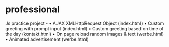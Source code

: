 # professional
Js practice project - 
  • AJAX XMLHttpRequest Object (index.html)
  • Custom greeting with prompt input (index.html)
  • Custom greeting based on time of the day (kontakt.html)
  • On page reload random images & text (werbe.html)
  • Animated advertisement (werbe.html)
